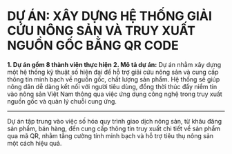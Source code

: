 # DỰ ÁN: XÂY DỰNG HỆ THỐNG GIẢI CỨU NÔNG SẢN VÀ TRUY XUẤT NGUỒN GỐC BẰNG QR CODE

**1. Dự án gồm 8 thành viên thực hiện**
**2. Mô tả dự án:**
Dự án nhằm xây dựng một hệ thống kỹ thuật số hiện đại để hỗ trợ giải cứu nông sản và cung cấp thông tin minh bạch về nguồn gốc, chất lượng sản phẩm. Hệ thống sẽ giúp nông dân dễ dàng kết nối với người tiêu dùng, đồng thời thúc đẩy niềm tin vào nông sản Việt Nam thông qua việc ứng dụng công nghệ trong truy xuất nguồn gốc và quản lý chuỗi cung ứng. <hr>
Dự án tập trung vào việc số hóa quy trình giao dịch nông sản, từ khâu đăng sản phẩm, bán hàng, đến cung cấp thông tin truy xuất chi tiết về sản phẩm qua mã QR, nhằm tăng cường tính minh bạch và hỗ trợ tiêu thụ nông sản một cách hiệu quả.
